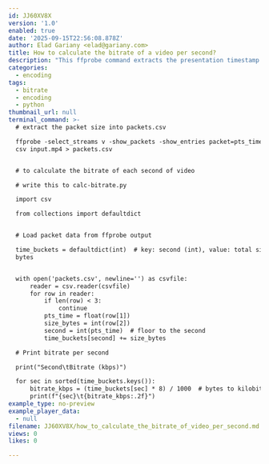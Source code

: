 ```yaml
---
id: JJ60XV8X
version: '1.0'
enabled: true
date: '2025-09-15T22:56:08.878Z'
author: Elad Gariany <elad@gariany.com>
title: How to calculate the bitrate of a video per second?
description: "This ffprobe command extracts the presentation timestamp (PTS) and size of every video packet from input.mp4, saving it to a CSV file.\n\n* `-select_streams v` - Only select the video stream (v).\n* `-show_packets` - Show individual packet-level information.\n* `-show_entries packet=pts_time,size` - Only extract the pts_time (when a packet should be shown) and size (packet size in bytes).\n* `-of csv` - Output in CSV format.\n* `input.mp4` - Input video file.\n\nThe result of this command looks something like:\n```\npacket,0.000000,898\npacket,0.020854,6929\npacket,0.041708,931\npacket,0.062563,1204\npacket,0.083417,1612\n...\n```\n\nThe 2nd part of the command is a python script: `calc-bitrate.py`\n\n* `with open('packets.csv', newline='') as csvfile:` - open the `packets.csv` file for reading.\n* `time_buckets[second] += size_bytes` - Read the params and accumulate the size of packets for that second.\n* `for sec in sorted(time_buckets.keys()):` - for each second, calculate the bitrate with: `bitrate_kbps = (time_buckets[sec] * 8) / 1000` and print it out.\n\nExample output:\n```\nSecond\tBitrate (kbps)\n0\t6164.38\n1\t10688.25\n2\t10093.25\n3\t9780.40\n4\t6946.49\n5\t645.37\n...\n```"
categories:
  - encoding
tags:
  - bitrate
  - encoding
  - python
thumbnail_url: null
terminal_command: >-
  # extract the packet size into packets.csv

  ffprobe -select_streams v -show_packets -show_entries packet=pts_time,size -of
  csv input.mp4 > packets.csv


  # to calculate the bitrate of each second of video

  # write this to calc-bitrate.py

  import csv

  from collections import defaultdict


  # Load packet data from ffprobe output

  time_buckets = defaultdict(int)  # key: second (int), value: total size in
  bytes


  with open('packets.csv', newline='') as csvfile:
      reader = csv.reader(csvfile)
      for row in reader:
          if len(row) < 3:
              continue
          pts_time = float(row[1])
          size_bytes = int(row[2])
          second = int(pts_time)  # floor to the second
          time_buckets[second] += size_bytes

  # Print bitrate per second

  print("Second\tBitrate (kbps)")

  for sec in sorted(time_buckets.keys()):
      bitrate_kbps = (time_buckets[sec] * 8) / 1000  # bytes to kilobits
      print(f"{sec}\t{bitrate_kbps:.2f}")
example_type: no-preview
example_player_data:
  - null
filename: JJ60XV8X/how_to_calculate_the_bitrate_of_video_per_second.md
views: 0
likes: 0

---
```

